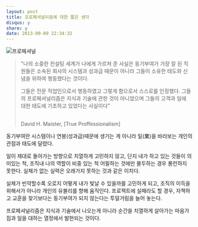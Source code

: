 ```yaml
---
layout: post
title: 프로페셔널리즘에 대한 짧은 생각 
disqus: y
share: y
date: 2013-09-09 22:34:32
---
```


![프로페셔널](http://beatshon.github.io/images/pro.png)
<blockquote><P>"나의 소중한 컨설팅 세계가 나에게 가르쳐 준 사실은 동기부여가 가장 잘 된 직원들은 소속된 회사의 시스템과 성과급 때문이 아니라 그들이 소유한 태도와 신념을 위하여 행동했다는 것이다. <br/>

그들은 전문 직업인으로서 행동하였고 그렇게 함으로서 스스로를 인정했다. 그들의 프로페셔널리즘은 지식과 기술에 관한 것이 아니었으며 그들의 고객과 일에 대한 태도에 기초하고 있었다는 사실이다"</P>
<br/>
David H. Maister, [True Proffessionalism]</blockquote>



동기부여란 시스템이나 연봉(성과급)때문에 생기는 게 아니라 일(業)을 바라보는 개인의 관점과 태도에 달렸다.  

일이 제대로 돌아가는 방향으로 치열하게 고민하지 않고, 단지 내가 하고 있는 것들이 의미있는 척, 조직내 나의 역할이 비중 있는 척 어필하는 것에만 몰두하는 경우 롱런하지 못한다. 실체가 없는 실력은 오래가지 못하는 것과 같은 이치다. 

실체가 빈약할수록 오로지 어떻게 내가 빛날 수 있을까를 고민하게 되고, 조직의 이득을 위해서가 아니라 개인의 유불리를 향해 움직인다. 프로젝트에 실패라도 할 경우, 자책하고 교훈을 찾기보다는 동기부여가 되지 않는다는 투덜거림을 늘어 놓는다. 

프로페셔널리즘은 지식과 기술에서 나오는게 아니라 순간을 치열하게 살아가는 마음가짐과 일을 대하는 열정에서 발현되는 것이다.  